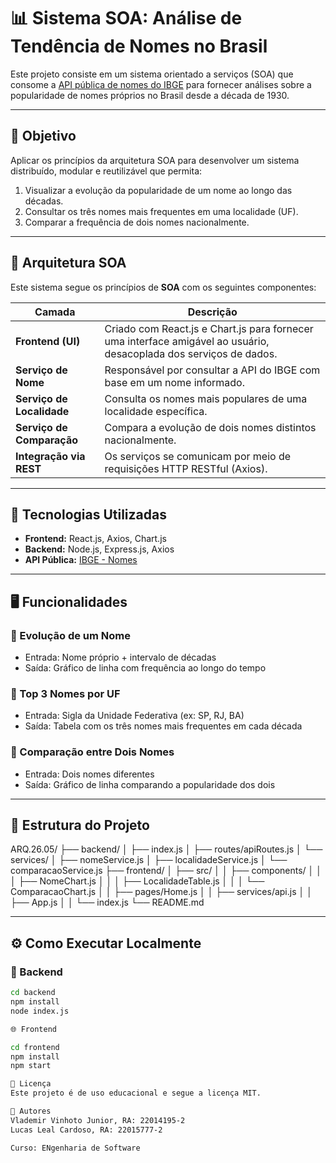 # 📊 Sistema SOA: Análise de Tendência de Nomes no Brasil

Este projeto consiste em um sistema orientado a serviços (SOA) que consome a [API pública de nomes do IBGE](https://servicodados.ibge.gov.br/api/docs/nomes) para fornecer análises sobre a popularidade de nomes próprios no Brasil desde a década de 1930.

---

## 🎯 Objetivo

Aplicar os princípios da arquitetura SOA para desenvolver um sistema distribuído, modular e reutilizável que permita:

1. Visualizar a evolução da popularidade de um nome ao longo das décadas.
2. Consultar os três nomes mais frequentes em uma localidade (UF).
3. Comparar a frequência de dois nomes nacionalmente.

---

## 🧱 Arquitetura SOA

Este sistema segue os princípios de **SOA** com os seguintes componentes:

| Camada        | Descrição |
|---------------|-----------|
| **Frontend (UI)** | Criado com React.js e Chart.js para fornecer uma interface amigável ao usuário, desacoplada dos serviços de dados. |
| **Serviço de Nome** | Responsável por consultar a API do IBGE com base em um nome informado. |
| **Serviço de Localidade** | Consulta os nomes mais populares de uma localidade específica. |
| **Serviço de Comparação** | Compara a evolução de dois nomes distintos nacionalmente. |
| **Integração via REST** | Os serviços se comunicam por meio de requisições HTTP RESTful (Axios). |

---

## 🚀 Tecnologias Utilizadas

- **Frontend:** React.js, Axios, Chart.js
- **Backend:** Node.js, Express.js, Axios
- **API Pública:** [IBGE - Nomes](https://servicodados.ibge.gov.br/api/docs/nomes)

---

## 🖥️ Funcionalidades

### 🔹 Evolução de um Nome
- Entrada: Nome próprio + intervalo de décadas
- Saída: Gráfico de linha com frequência ao longo do tempo

### 🔹 Top 3 Nomes por UF
- Entrada: Sigla da Unidade Federativa (ex: SP, RJ, BA)
- Saída: Tabela com os três nomes mais frequentes em cada década

### 🔹 Comparação entre Dois Nomes
- Entrada: Dois nomes diferentes
- Saída: Gráfico de linha comparando a popularidade dos dois

---

## 📂 Estrutura do Projeto

ARQ.26.05/
├── backend/
│ ├── index.js
│ ├── routes/apiRoutes.js
│ └── services/
│ ├── nomeService.js
│ ├── localidadeService.js
│ └── comparacaoService.js
├── frontend/
│ ├── src/
│ │ ├── components/
│ │ │ ├── NomeChart.js
│ │ │ ├── LocalidadeTable.js
│ │ │ └── ComparacaoChart.js
│ │ ├── pages/Home.js
│ │ ├── services/api.js
│ │ ├── App.js
│ │ └── index.js
└── README.md


---

## ⚙️ Como Executar Localmente

### 🔧 Backend

```bash
cd backend
npm install
node index.js

🌐 Frontend

cd frontend
npm install
npm start

🧾 Licença
Este projeto é de uso educacional e segue a licença MIT.

👥 Autores
Vlademir Vinhoto Junior, RA: 22014195-2
Lucas Leal Cardoso, RA: 22015777-2

Curso: ENgenharia de Software
